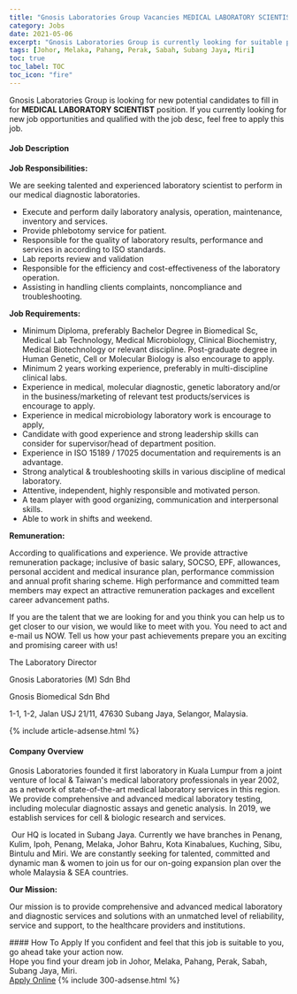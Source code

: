 ```yaml
---
title: "Gnosis Laboratories Group Vacancies MEDICAL LABORATORY SCIENTIST" 
category: Jobs 
date: 2021-05-06 
excerpt: "Gnosis Laboratories Group is currently looking for suitable person to fill in the MEDICAL LABORATORY SCIENTIST which based in Johor, Melaka, Pahang, Perak, Sabah, Subang Jaya, Miri" 
tags: [Johor, Melaka, Pahang, Perak, Sabah, Subang Jaya, Miri] 
toc: true 
toc_label: TOC 
toc_icon: "fire" 
--- 
```


<p>Gnosis Laboratories Group is looking for new potential candidates to fill in for <b>MEDICAL LABORATORY SCIENTIST</b> position. If you currently looking for new job opportunities and qualified with the job desc, feel free to apply this job.
</p><div><div><h4>Job Description</h4></div><div><div><span><div><p><strong>Job Responsibilities:</strong></p><p>We are seeking talented and experienced laboratory scientist to perform in our medical diagnostic laboratories.&#160;</p><ul><li>Execute and perform daily laboratory analysis, operation, maintenance, inventory and services.</li><li>Provide phlebotomy service for patient.&#160;</li><li>Responsible for the quality of laboratory results, performance and services in according to ISO standards.</li><li>Lab reports review and validation</li><li>Responsible for the efficiency and cost-effectiveness of the laboratory operation.</li><li>Assisting in handling clients complaints, noncompliance and troubleshooting.&#160;</li></ul><p><strong>Job Requirements:</strong></p><ul><li>Minimum Diploma, preferably Bachelor Degree in Biomedical Sc, Medical Lab Technology, Medical Microbiology, Clinical Biochemistry, Medical Biotechnology or relevant discipline. Post-graduate degree in Human Genetic, Cell or Molecular Biology is also encourage to apply.</li><li>Minimum 2 years working experience, preferably in multi-discipline clinical labs.</li><li>Experience in medical, molecular diagnostic, genetic laboratory and/or in the business/marketing of relevant test products/services is encourage to apply.</li><li>Experience in medical microbiology laboratory work is encourage to apply,&#160;</li><li>Candidate with good experience and strong leadership skills can consider for supervisor/head of department position.</li><li>Experience in ISO 15189 / 17025 documentation and requirements is an advantage.&#160;</li><li>Strong analytical &amp; troubleshooting skills in various discipline of medical laboratory.</li><li>Attentive, independent, highly responsible and motivated person.&#160;</li><li>A team player with good organizing, communication and interpersonal skills.</li><li>Able to work in shifts and weekend.</li></ul><p><strong>Remuneration:</strong></p><p>According to qualifications and experience. We provide attractive remuneration package; inclusive of basic salary, SOCSO, EPF, allowances, personal accident and medical insurance plan, performance commission and annual profit sharing scheme. High performance and committed team members may expect an attractive remuneration packages and excellent career advancement paths.</p><p>If you are the talent that we are looking for and you think you can help us to get closer to our vision, we would like to meet with you. You need to act and e-mail us NOW. Tell us how your past achievements prepare you an exciting and promising career with us!</p><p>The Laboratory Director</p><p>Gnosis Laboratories (M) Sdn Bhd</p><p>Gnosis Biomedical Sdn Bhd</p><p>1-1, 1-2, Jalan USJ 21/11, 47630 Subang Jaya, Selangor, Malaysia.</p></div></span></div></div></div> 
{% include article-adsense.html %} 
<div><div><h4>Company Overview</h4></div><div><div><span><div><p>Gnosis Laboratories founded it first laboratory in Kuala Lumpur from a joint venture of local &amp; Taiwan's medical laboratory professionals in year 2002, as a network of state-of-the-art medical laboratory services in this region. We provide comprehensive and advanced medical laboratory testing, including molecular diagnostic assays and genetic analysis. In 2019, we establish services for cell &amp; biologic research and services.</p><p>&#160;Our HQ is located in Subang Jaya. Currently we have branches in Penang, Kulim, Ipoh, Penang, Melaka, Johor Bahru, Kota Kinabalues, Kuching, Sibu, Bintulu and Miri. We are constantly seeking for talented, committed and dynamic man &amp; women to join us for our on-going expansion plan over the whole Malaysia &amp; SEA countries.&#160;</p><p><strong>Our Mission: </strong></p><p>Our mission is to provide comprehensive and advanced medical laboratory and diagnostic services and solutions with an unmatched level of reliability, service and support, to the healthcare providers and institutions.</p></div></span></div></div></div> 
#### How To Apply 
If you confident and feel that this job is suitable to you, go ahead take your action now. <br/> 
Hope you find your dream job in Johor, Melaka, Pahang, Perak, Sabah, Subang Jaya, Miri. <br/> 
<a href="https://www.jobstreet.com.my/en/job/medical-laboratory-scientist-4558117?jobId=jobstreet-my-job-4558117&" class="btn btn--info" target="_blank" rel="nofollow noopenner">Apply Online</a> 
{% include 300-adsense.html %} 